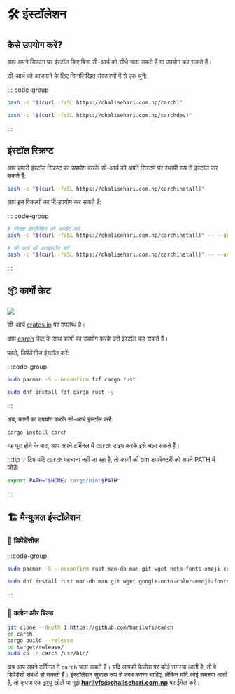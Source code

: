 # 🛠️ इंस्टॉलेशन

## कैसे उपयोग करें?

आप अपने सिस्टम पर इंस्टॉल किए बिना सी-आर्च को सीधे चला सकते हैं या उपयोग कर सकते हैं।

सी-आर्च को आजमाने के लिए निम्नलिखित संस्करणों में से एक चुनें:

::: code-group

```sh [⭐ स्थिर संस्करण]
bash -c "$(curl -fsSL https://chalisehari.com.np/carch)"
```

```sh [🧪 डेव संस्करण]
bash -c "$(curl -fsSL https://chalisehari.com.np/carchdev)"
```
:::

## इंस्टॉल स्क्रिप्ट

आप हमारी इंस्टॉल स्क्रिप्ट का उपयोग करके सी-आर्च को अपने सिस्टम पर स्थायी रूप से इंस्टॉल कर सकते हैं:

```sh
bash -c "$(curl -fsSL https://chalisehari.com.np/carchinstall)"
```

आप इन विकल्पों का भी उपयोग कर सकते हैं:

::: code-group

```sh [अपडेट]
# मौजूदा इंस्टॉलेशन को अपडेट करें
bash -c "$(curl -fsSL https://chalisehari.com.np/carchinstall)" -- --update
```

```sh [अनइंस्टॉल]
# सी-आर्च को अनइंस्टॉल करें
bash -c "$(curl -fsSL https://chalisehari.com.np/carchinstall)" -- --uninstall
```
:::

## 📦 कार्गो क्रेट

<img src="https://img.shields.io/crates/v/carch?style=for-the-badge&logo=rust&color=f5a97f&logoColor=fe640b&labelColor=171b22" >

सी-आर्च [crates.io](https://crates.io/) पर उपलब्ध है।

आप [carch](https://crates.io/crates/carch) क्रेट के साथ कार्गो का उपयोग करके इसे इंस्टॉल कर सकते हैं।

पहले, डिपेंडेंसीज इंस्टॉल करें: 

:::code-group

```sh [<i class="devicon-archlinux-plain"></i> आर्च]
sudo pacman -S --noconfirm fzf cargo rust
```

```sh [<i class="devicon-fedora-plain"></i> फेडोरा]
sudo dnf install fzf cargo rust -y
```
:::

अब, कार्गो का उपयोग करके सी-आर्च इंस्टॉल करें:

```sh
cargo install carch
```

यह पूरा होने के बाद, आप अपने टर्मिनल में `carch` टाइप करके इसे चला सकते हैं।

:::tip :bulb: टिप
यदि `carch` पहचाना नहीं जा रहा है, तो कार्गो की bin डायरेक्टरी को अपने PATH में जोड़ें:

```sh
export PATH="$HOME/.cargo/bin:$PATH"
```

:::

## 🏗️ मैन्युअल इंस्टॉलेशन

### 📜 डिपेंडेंसीज

:::code-group

```sh [<i class="devicon-archlinux-plain"></i> आर्च]
sudo pacman -S --noconfirm rust man-db man git wget noto-fonts-emoji curl bash-completion ttf-nerd-fonts-symbols ttf-jetbrains-mono-nerd cargo fzf glibc gcc
```

```sh [<i class="devicon-fedora-plain"></i> फेडोरा]
sudo dnf install rust man-db man git wget google-noto-color-emoji-fonts google-noto-emoji-fonts jetbrains-mono-fonts-all bash-completion-devel curl cargo fzf glibc gcc -y
```
:::

### 🔧 क्लोन और बिल्ड

```sh
git clone --depth 1 https://github.com/harilvfs/carch
cd carch
cargo build --release
cd target/release/
sudo cp -r carch /usr/bin/ 
```

अब आप अपने टर्मिनल में `carch` चला सकते हैं। यदि आपको फेडोरा पर कोई समस्या आती है, तो वे डिपेंडेंसी संबंधी हो सकती हैं। इंस्टॉलेशन सुचारू रूप से काम करना चाहिए, लेकिन यदि कोई समस्या आती है, तो कृपया एक [इश्यू](https://github.com/harilvfs/carch/issues) खोलें या मुझे **harilvfs@chalisehari.com.np** पर ईमेल करें।
